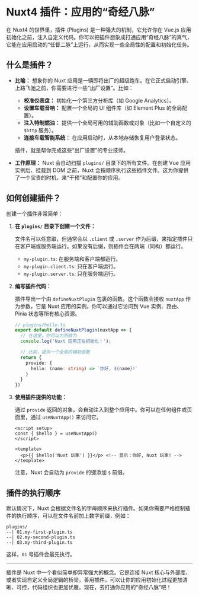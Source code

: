 # Nuxt4 插件：应用的“奇经八脉”

在 Nuxt4 的世界里，插件 (Plugins) 是一种强大的机制，它允许你在 Vue.js 应用初始化之前，注入自定义代码。你可以把插件想象成打通应用“奇经八脉”的真气，它能在应用启动的“任督二脉”上运行，从而实现一些全局性的配置和初始化任务。

## 什么是插件？

*   **比喻：** 想象你的 Nuxt 应用是一辆即将出厂的超级跑车。在它正式启动引擎、上路飞驰之前，你需要进行一些“出厂设置”。比如：
    *   **校准仪表盘：** 初始化一个第三方分析库（如 Google Analytics）。
    *   **设置车载音响：** 配置一个全局的 UI 组件库（如 Element Plus 的全局配置）。
    *   **注入特制燃油：** 提供一个全局可用的辅助函数或对象（比如一个自定义的 `$http` 服务）。
    *   **连接车载智能系统：** 在应用启动时，从本地存储恢复用户登录状态。

    插件，就是帮你完成这些“出厂设置”的专业技师。

*   **工作原理：** Nuxt 会自动扫描 `plugins/` 目录下的所有文件。在创建 Vue 应用实例后、挂载到 DOM 之前，Nuxt 会按顺序执行这些插件文件。这为你提供了一个宝贵的时机，来“干预”和配置你的应用。

## 如何创建插件？

创建一个插件非常简单：

1.  **在 `plugins/` 目录下创建一个文件：**

    文件名可以任意取，但通常会以 `.client` 或 `.server` 作为后缀，来指定插件只在客户端或服务端运行。如果没有后缀，则插件会在两端（同构）都运行。

    *   `my-plugin.ts`: 在服务端和客户端都运行。
    *   `my-plugin.client.ts`: 只在客户端运行。
    *   `my-plugin.server.ts`: 只在服务端运行。

2.  **编写插件代码：**

    插件导出一个由 `defineNuxtPlugin` 包裹的函数。这个函数会接收 `nuxtApp` 作为参数，它是 Nuxt 应用的实例，你可以通过它访问到 Vue 实例、路由、Pinia 状态等所有核心资源。

    ```typescript
    // plugins/hello.ts
    export default defineNuxtPlugin(nuxtApp => {
      // 在这里，你可以为所欲为
      console.log('Nuxt 应用正在初始化！');

      // 比如，提供一个全局的辅助函数
      return {
        provide: {
          hello: (name: string) => `你好, ${name}!`
        }
      }
    })
    ```

3.  **使用插件提供的功能：**

    通过 `provide` 返回的对象，会自动注入到整个应用中。你可以在任何组件或页面里，通过 `useNuxtApp()` 来访问它。

    ```vue
    <script setup>
    const { $hello } = useNuxtApp()
    </script>

    <template>
      <p>{{ $hello('Nuxt 玩家') }}</p> <!-- 显示：你好, Nuxt 玩家! -->
    </template>
    ```

    注意，Nuxt 会自动为 `provide` 的键添加 `$` 前缀。

## 插件的执行顺序

默认情况下，Nuxt 会根据文件名的字母顺序来执行插件。如果你需要严格控制插件的执行顺序，可以在文件名前加上数字前缀，例如：

```
plugins/
--| 01.my-first-plugin.ts
--| 02.my-second-plugin.ts
--| 03.my-third-plugin.ts
```

这样，`01` 号插件会最先执行。

---

插件是 Nuxt 中一个看似简单却异常强大的概念。它是连接 Nuxt 核心与外部库、或者实现自定义全局逻辑的桥梁。善用插件，可以让你的应用初始化过程更加清晰、可控，代码组织也更加优雅。现在，去打通你应用的“奇经八脉”吧！